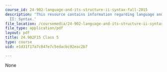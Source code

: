 ```yaml
---
course_id: 24-902-language-and-its-structure-ii-syntax-fall-2015
description: 'This resource contains information regarding language and its structure
  II: Syntax.'
file_location: /coursemedia/24-902-language-and-its-structure-ii-syntax-fall-2015/e1d31f17a7c847e7c5edacbc92eac2b7_MIT24_902F15_Class5.pdf
file_type: application/pdf
layout: pdf
title: 24.902F15 Class 5
type: course
uid: e1d31f17a7c847e7c5edacbc92eac2b7

---
```

None